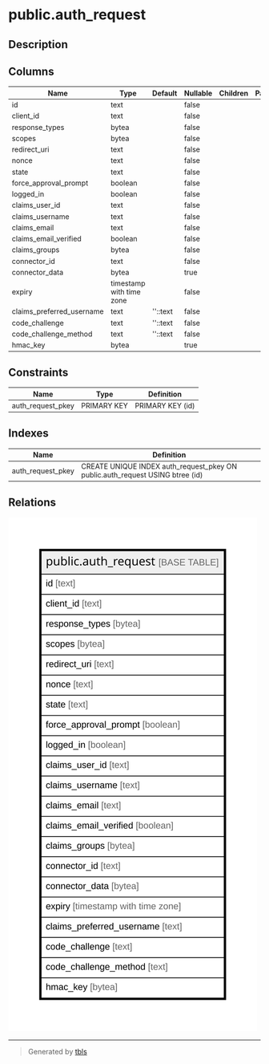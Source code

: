 # public.auth_request

## Description

## Columns

| Name | Type | Default | Nullable | Children | Parents | Comment |
| ---- | ---- | ------- | -------- | -------- | ------- | ------- |
| id | text |  | false |  |  |  |
| client_id | text |  | false |  |  |  |
| response_types | bytea |  | false |  |  |  |
| scopes | bytea |  | false |  |  |  |
| redirect_uri | text |  | false |  |  |  |
| nonce | text |  | false |  |  |  |
| state | text |  | false |  |  |  |
| force_approval_prompt | boolean |  | false |  |  |  |
| logged_in | boolean |  | false |  |  |  |
| claims_user_id | text |  | false |  |  |  |
| claims_username | text |  | false |  |  |  |
| claims_email | text |  | false |  |  |  |
| claims_email_verified | boolean |  | false |  |  |  |
| claims_groups | bytea |  | false |  |  |  |
| connector_id | text |  | false |  |  |  |
| connector_data | bytea |  | true |  |  |  |
| expiry | timestamp with time zone |  | false |  |  |  |
| claims_preferred_username | text | ''::text | false |  |  |  |
| code_challenge | text | ''::text | false |  |  |  |
| code_challenge_method | text | ''::text | false |  |  |  |
| hmac_key | bytea |  | true |  |  |  |

## Constraints

| Name | Type | Definition |
| ---- | ---- | ---------- |
| auth_request_pkey | PRIMARY KEY | PRIMARY KEY (id) |

## Indexes

| Name | Definition |
| ---- | ---------- |
| auth_request_pkey | CREATE UNIQUE INDEX auth_request_pkey ON public.auth_request USING btree (id) |

## Relations

![er](public.auth_request.svg)

---

> Generated by [tbls](https://github.com/k1LoW/tbls)
